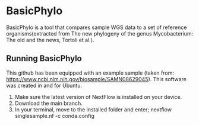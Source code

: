 # BasicPhylo
BasicPhylo is a tool that compares sample WGS data to a set of reference organisms(extracted from The new phylogeny of the genus Mycobacterium: The old and the news, Tortoli et al.).

## Running BasicPhylo
This github has been equipped with an example sample (taken from: https://www.ncbi.nlm.nih.gov/biosample/SAMN08629045). 
This software was created in and for Ubuntu.
1. Make sure the latest version of NextFlow is installed on your device.
2. Download the main branch.
3. In your terminal, move to the installed folder and enter; nextflow singlesample.nf -c conda.config
